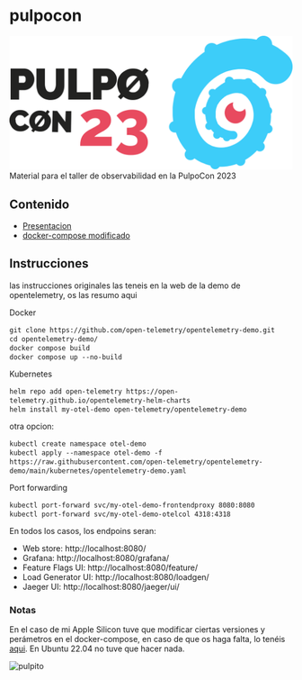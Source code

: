 # pulpocon
![PulpoCon](img/logoHoriz.svg)
Material para el taller de observabilidad en la PulpoCon 2023

## Contenido
* [Presentacion](https://github.com/marromang/pulpocon/docs/presentacion)
* [docker-compose modificado](https://github.com/marromang/pulpocon/config/docker-compose.yml)

## Instrucciones
las instrucciones originales las teneis en la web de la demo de opentelemetry, os las resumo aqui

Docker

```
git clone https://github.com/open-telemetry/opentelemetry-demo.git
cd opentelemetry-demo/
docker compose build
docker compose up --no-build
```

Kubernetes
```
helm repo add open-telemetry https://open-telemetry.github.io/opentelemetry-helm-charts
helm install my-otel-demo open-telemetry/opentelemetry-demo
```
otra opcion:
```
kubectl create namespace otel-demo
kubectl apply --namespace otel-demo -f https://raw.githubusercontent.com/open-telemetry/opentelemetry-demo/main/kubernetes/opentelemetry-demo.yaml
```

Port forwarding
```
kubectl port-forward svc/my-otel-demo-frontendproxy 8080:8080
kubectl port-forward svc/my-otel-demo-otelcol 4318:4318
```

En todos los casos, los endpoins seran:
* Web store: http://localhost:8080/
* Grafana: http://localhost:8080/grafana/
* Feature Flags UI: http://localhost:8080/feature/
* Load Generator UI: http://localhost:8080/loadgen/
* Jaeger UI: http://localhost:8080/jaeger/ui/

### Notas
En el caso de mi Apple Silicon tuve que modificar ciertas versiones y perámetros en el docker-compose, en caso de que os haga falta, lo tenéis [aqui](https://github.com/marromang/pulpocon/config/docker-compose.yml).
En Ubuntu 22.04 no tuve que hacer nada.

![pulpito](img/pulpi.png)